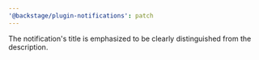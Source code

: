 ```yaml
---
'@backstage/plugin-notifications': patch
---
```


The notification's title is emphasized to be clearly distinguished from the description.
